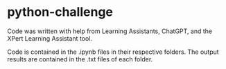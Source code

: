 # python-challenge
Code was written with help from Learning Assistants, ChatGPT, and the XPert Learning Assistant tool.

Code is contained in the .ipynb files in their respective folders.
The output results are contained in the .txt files of each folder.
